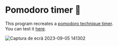 # Pomodoro timer 🍅
This program recreates a [pomodoro technique timer](https://pomofocus.io/).   
You can test it [here](https://replit.com/@damachad/pomodorotimer?v=1).

   ![Captura de ecrã 2023-09-05 141302](https://github.com/damachad/Python_exercises/assets/128734978/b577a352-fd6d-4c18-be50-d48e4edae41a)
